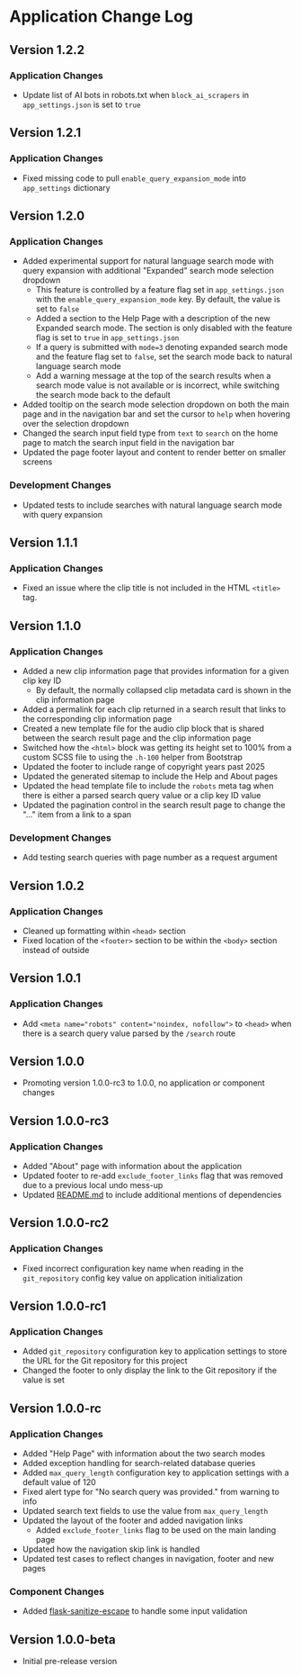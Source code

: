 # Application Change Log

## Version 1.2.2

### Application Changes

- Update list of AI bots in robots.txt when `block_ai_scrapers` in `app_settings.json` is set to `true`

## Version 1.2.1

### Application Changes

- Fixed missing code to pull `enable_query_expansion_mode` into `app_settings` dictionary

## Version 1.2.0

### Application Changes

- Added experimental support for natural language search mode with query expansion with additional "Expanded" search mode selection dropdown
  - This feature is controlled by a feature flag set in `app_settings.json` with the `enable_query_expansion_mode` key. By default, the value is set to `false`
  - Added a section to the Help Page with a description of the new Expanded search mode. The section is only disabled with the feature flag is set to `true` in `app_settings.json`
  - If a query is submitted with `mode=3` denoting expanded search mode and the feature flag set to `false`, set the search mode back to natural language search mode
  - Add a warning message at the top of the search results when a search mode value is not available or is incorrect, while switching the search mode back to the default
- Added tooltip on the search mode selection dropdown on both the main page and in the navigation bar and set the cursor to `help` when hovering over the selection dropdown
- Changed the search input field type from `text` to `search` on the home page to match the search input field in the navigation bar
- Updated the page footer layout and content to render better on smaller screens

### Development Changes

- Updated tests to include searches with natural language search mode with query expansion

## Version 1.1.1

### Application Changes

- Fixed an issue where the clip title is not included in the HTML `<title>` tag.

## Version 1.1.0

### Application Changes

- Added a new clip information page that provides information for a given clip key ID
  - By default, the normally collapsed clip metadata card is shown in the clip information page
- Added a permalink for each clip returned in a search result that links to the corresponding clip information page
- Created a new template file for the audio clip block that is shared between the search result page and the clip information page
- Switched how the `<html>` block was getting its height set to 100% from a custom SCSS file to using the `.h-100` helper from Bootstrap
- Updated the footer to include range of copyright years past 2025
- Updated the generated sitemap to include the Help and About pages
- Updated the head template file to include the `robots` meta tag when there is either a parsed search query value or a clip key ID value
- Updated the pagination control in the search result page to change the "..." item from a link to a span

### Development Changes

- Add testing search queries with page number as a request argument

## Version 1.0.2

### Application Changes

- Cleaned up formatting within `<head>` section
- Fixed location of the `<footer>` section to be within the `<body>` section instead of outside

## Version 1.0.1

### Application Changes

- Add `<meta name="robots" content="noindex, nofollow">` to `<head>` when there is a search query value parsed by the `/search` route

## Version 1.0.0

- Promoting version 1.0.0-rc3 to 1.0.0, no application or component changes

## Version 1.0.0-rc3

### Application Changes

- Added "About" page with information about the application
- Updated footer to re-add `exclude_footer_links` flag that was removed due to a previous local undo mess-up
- Updated [README.md](./README.md) to include additional mentions of dependencies

## Version 1.0.0-rc2

### Application Changes

- Fixed incorrect configuration key name when reading in the `git_repository` config key value on application initialization

## Version 1.0.0-rc1

### Application Changes

- Added `git_repository` configuration key to application settings to store the URL for the Git repository for this project
- Changed the footer to only display the link to the Git repository if the value is set

## Version 1.0.0-rc

### Application Changes

- Added "Help Page" with information about the two search modes
- Added exception handling for search-related database queries
- Added `max_query_length` configuration key to application settings with a default value of 120
- Fixed alert type for "No search query was provided." from warning to info
- Updated search text fields to use the value from `max_query_length`
- Updated the layout of the footer and added navigation links
  - Added `exclude_footer_links` flag to be used on the main landing page
- Updated how the navigation skip link is handled
- Updated test cases to reflect changes in navigation, footer and new pages

### Component Changes

- Added [flask-sanitize-escape](https://github.com/mayur19/flask-sanitize-escape) to handle some input validation

## Version 1.0.0-beta

- Initial pre-release version
